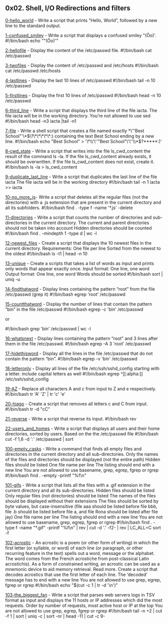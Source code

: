 ## 0x02. Shell, I/O Redirections and filters

[0-hello_world](./0-hello_world) - Write a script that prints “Hello, World”, followed by a new line to the standard output.

[1-confused_smiley](./1-confused_smiley) - Write a script that displays a confused smiley "(Ôo)'.
#!/bin/bash
echo "\"(Ôo)'"



[2-hellofile](./2-hellofile) - Display the content of the /etc/passwd file.
#!/bin/bash
cat /etc/passwd



[3-twofiles](./3-twofiles) - Display the content of /etc/passwd and /etc/hosts
#!/bin/bash
cat /etc/passwd /etc/hosts



[4-lastlines](./4-lastlines) - Display the last 10 lines of /etc/passwd
#!/bin/bash
tail -n 10 /etc/passwd



[5-firstlines](./5-firstlines) - Display the first 10 lines of /etc/passwd
#!/bin/bash
head -n 10 /etc/passwd




[6-third_line](./6-third_line) - Write a script that displays the third line of the file iacta.
The file iacta will be in the working directory. 
You’re not allowed to use sed
#!/bin/bash
head -n3 iacta |tail -n1



[7-file](./7-file) - Write a shell script that creates a file named exactly \*\\'"Best School"\'\\*$\?\*\*\*\*\*:) containing the text Best School ending by a new line.
#!/bin/bash
 echo "Best School" > '\*\\'\''"Best School"\'\''\\*$\?\*\*\*\*\*:)'



[8-cwd_state](./8-cwd_state) - Write a script that writes into the file ls_cwd_content the result of the command ls -la. If the file ls_cwd_content already exists, it should be overwritten. If the file ls_cwd_content does not exist, create it.
#!/bin/bash
ls -la > ls_cwd_content



[9-duplicate_last_line](./9-duplicate_last_line) - Write a script that duplicates the last line of the file iacta
The file iacta will be in the working directory
#!/bin/bash
tail -n 1 iacta >> iacta



[10-no_more_js](./10-no_more_js)- Write a script that deletes all the regular files (not the directories) with a .js extension that are present in the current directory and all its subfolders.
#!/bin/bash
find . -type f -name '*.js' -delete



[11-directories](./11-directories) - Write a script that counts the number of directories and sub-directories in the current directory.
The current and parent directories should not be taken into account
Hidden directories should be counted
#!/bin/bash
find . -mindepth 1 -type d | wc -l



[12-newest_files](./12-newest_files) - Create a script that displays the 10 newest files in the current directory.
Requirements:
One file per line
Sorted from the newest to the oldest
#!/bin/bash
ls -t1 | head -n 10



[13-unique](./13-unique) - Create a scripts that takes a list of words as input and prints only words that appear exactly once.
Input format: One line, one word
Output format: One line, one word
Words should be sorted
#!/bin/bash
sort | uniq -u



[14-findthatword](./14-findthatword) - Display lines containing the pattern “root” from the file /etc/passwd (grep it)
#!/bin/bash
egrep 'root' /etc/passwd




[15-countthatword](./15-countthatword) - Display the number of lines that contain the pattern “bin” in the file /etc/passwd
#!/bin/bash
egrep -c 'bin' /etc/passwd

or 

#!/bin/bash
 grep 'bin' /etc/passwd | wc -l




[16-whatsnext](./16-whatsnext) - Display lines containing the pattern “root” and 3 lines after them in the file /etc/passwd.
#!/bin/bash
egrep -A 3 'root' /etc/passwd



[17-hidethisword](./17-hidethisword) - Display all the lines in the file /etc/passwd that do not contain the pattern “bin”.
#!/bin/bash
egrep -v 'bin' /etc/passwd



[18-letteronly](./18-letteronly) - Display all lines of the file /etc/ssh/sshd_config starting with a letter.
include capital letters as well
#!/bin/bash
egrep ^[[:alpha:]] /etc/ssh/sshd_config




[19-AZ](./19-AZ) - Replace all characters A and c from input to Z and e respectively.
#!/bin/bash
tr 'A' 'Z' | tr 'c' 'e'




[20-hiago](./20-hiago) - Create a script that removes all letters c and C from input.
#!/bin/bash
tr -d "cC"



[21-reverse](./21-reverse) - Write a script that reverse its input.
#!/bin/bash
rev




[22-users_and_homes](./22-users_and_homes) - Write a script that displays all users and their home directories, sorted by users.
Based on the the /etc/passwd file
#!/bin/bash
cut -f 1,6 -d ':' /etc/passwd | sort




[100-empty_casks](./100-empty_casks) - Write a command that finds all empty files and directories in the current directory and all sub-directories.
Only the names of the files and directories should be displayed (not the entire path)
Hidden files should be listed
One file name per line
The listing should end with a new line
You are not allowed to use basename, grep, egrep, fgrep or rgrep
#!/bin/bash
find . -empty -printf "%f\n"



[101-gifs](./101-gifs) - Write a script that lists all the files with a .gif extension in the current directory and all its sub-directories.
Hidden files should be listed
Only regular files (not directories) should be listed
The names of the files should be displayed without their extensions
The files should be sorted by byte values, but case-insensitive (file aaa should be listed before file bbb, file .b should be listed before file a, and file Rona should be listed after file jay)
One file name per line
The listing should end with a new line
You are not allowed to use basename, grep, egrep, fgrep or rgrep
#!/bin/bash 
find . -type f -name "*.gif" -printf "%f\n" | rev | cut -d '.' -f2- | rev | LC_ALL=C sort -f




[102-acrostic](./102-acrostic) - An acrostic is a poem (or other form of writing) in which the first letter (or syllable, or word) of each line (or paragraph, or other recurring feature in the text) spells out a word, message or the alphabet. The word comes from the French acrostiche from post-classical Latin acrostichis). As a form of constrained writing, an acrostic can be used as a mnemonic device to aid memory retrieval. Read more.
Create a script that decodes acrostics that use the first letter of each line.
The ‘decoded’ message has to end with a new line
You are not allowed to use grep, egrep, fgrep or rgrep
#!/bin/bash
echo "$(cut -c 1 | tr -d '\n')"


[103-the_biggest_fan](./103-the_biggest_fan) - Write a script that parses web servers logs in TSV format as input and displays the 11 hosts or IP addresses which did the most requests.
Order by number of requests, most active host or IP at the top
You are not allowed to use grep, egrep, fgrep or rgrep
#!/bin/bash
tail -n +2 | cut -f 1 | sort | uniq -c | sort -nr | head -11 | cut -c 9-
